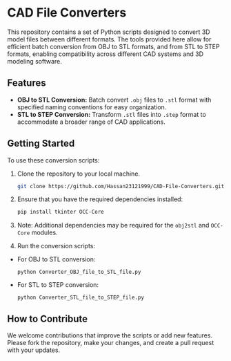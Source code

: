 # CAD File Converters

This repository contains a set of Python scripts designed to convert 3D model files between different formats. The tools provided here allow for efficient batch conversion from OBJ to STL formats, and from STL to STEP formats, enabling compatibility across different CAD systems and 3D modeling software.

## Features

- **OBJ to STL Conversion:** Batch convert `.obj` files to `.stl` format with specified naming conventions for easy organization.
- **STL to STEP Conversion:** Transform `.stl` files into `.step` format to accommodate a broader range of CAD applications.

## Getting Started

To use these conversion scripts:

1. Clone the repository to your local machine.
   ```bash
   git clone https://github.com/Hassan23121999/CAD-File-Converters.git


2. Ensure that you have the required dependencies installed:
   ```bash
   pip install tkinter OCC-Core


4. Note: Additional dependencies may be required for the `obj2stl` and `OCC-Core` modules.

3. Run the conversion scripts:
- For OBJ to STL conversion:
  ```
  python Converter_OBJ_file_to_STL_file.py
  ```
- For STL to STEP conversion:
  ```
  python Converter_STL_file_to_STEP_file.py
  ```

## How to Contribute

We welcome contributions that improve the scripts or add new features. Please fork the repository, make your changes, and create a pull request with your updates.



  
   
